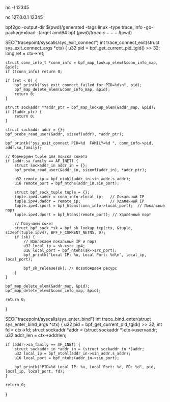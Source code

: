 nc -l 12345

nc 127.0.0.1 12345



bpf2go -output-dir $(pwd)/generated -tags linux -type trace_info -go-package=load -target amd64 bpf $(pwd)/trace.c -- -I$(pwd)

SEC("tracepoint/syscalls/sys_exit_connect")
int trace_connect_exit(struct sys_exit_connect_args *ctx) {
    u32 pid = bpf_get_current_pid_tgid() >> 32;
    long ret = ctx->ret;

    struct conn_info_t *conn_info = bpf_map_lookup_elem(&conn_info_map, &pid);
    if (!conn_info) return 0;

    if (ret < 0) {
        bpf_printk("sys_exit_connect failed for PID=%d\n", pid);
        bpf_map_delete_elem(&conn_info_map, &pid);
        return 0;
    }

    struct sockaddr **addr_ptr = bpf_map_lookup_elem(&addr_map, &pid);
    if (!addr_ptr) {
        return 0;
    }

    struct sockaddr addr = {};
    bpf_probe_read_user(&addr, sizeof(addr), *addr_ptr);  

    bpf_printk("sys_exit_connect PID=%d  FAMILY=%d ", conn_info->pid, addr.sa_family);

    // Формируем tuple для поиска сокета
    if (addr.sa_family == AF_INET) {
        struct sockaddr_in addr_in = {};
        bpf_probe_read_user(&addr_in, sizeof(addr_in), *addr_ptr);

        u32 remote_ip = bpf_ntohl(addr_in.sin_addr.s_addr);
        u16 remote_port = bpf_ntohs(addr_in.sin_port);

        struct bpf_sock_tuple tuple = {};
        tuple.ipv4.saddr = conn_info->local_ip;   // Локальный IP
        tuple.ipv4.daddr = remote_ip;             // Удалённый IP
        tuple.ipv4.sport = bpf_htons(conn_info->local_port);  // Локальный порт
        tuple.ipv4.dport = bpf_htons(remote_port); // Удалённый порт

        // Получаем сокет
        struct bpf_sock *sk = bpf_sk_lookup_tcp(ctx, &tuple, sizeof(tuple.ipv4), BPF_F_CURRENT_NETNS, 0);
        if (sk) {
            // Извлекаем локальный IP и порт
            u32 local_ip = sk->src_ip4;
            u16 local_port = bpf_ntohs(sk->src_port);
            bpf_printk("Local IP: %u, Local Port: %d\n", local_ip, local_port);

            bpf_sk_release(sk); // Освобождаем ресурс
        }
    }

    bpf_map_delete_elem(&addr_map, &pid);  
    bpf_map_delete_elem(&conn_info_map, &pid);

    return 0;
}


SEC("tracepoint/syscalls/sys_enter_bind")
int trace_bind_enter(struct sys_enter_bind_args *ctx) {
    u32 pid = bpf_get_current_pid_tgid() >> 32;
    int fd = ctx->fd;
    struct sockaddr *addr = (struct sockaddr *)ctx->uservaddr;
    u32 addr_len = ctx->addrlen;

    if (addr->sa_family == AF_INET) {
        struct sockaddr_in *addr_in = (struct sockaddr_in *)addr;
        u32 local_ip = bpf_ntohl(addr_in->sin_addr.s_addr);
        u16 local_port = bpf_ntohs(addr_in->sin_port);

        bpf_printk("PID=%d Local IP: %u, Local Port: %d, FD: %d", pid, local_ip, local_port, fd);
    }

    return 0;
}







